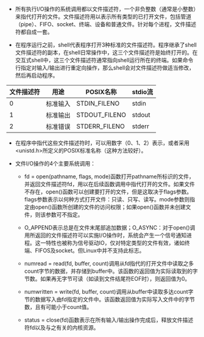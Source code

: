 - 所有执行I/O操作的系统调用都以文件描述符，一个非负整数（通常是小整数）来指代打开的文件。文件描述符用以表示所有类型的已打开文件，包括管道（pipe）、FIFO、socket、终端、设备和普通文件。针对每个进程，文件描述符都自成一套。

- 在程序运行之前，shell代表程序打开3种标准的文件描述符。程序继承了shell文件描述符的副本，在shell日常操作中，这三个文件描述符是始终打开的。在交互式shell中，这三个文件描述符通常指向shell运行所在的终端。如果命令行指定对输入/输出进行重定向操作，那么shell会对文件描述符做适当修改，然后再启动程序。
 
 | 文件描述符 | 用途 | POSIX名称 | stdio流 |
 | --------- | ------- | ------ | ------ |
 | 0 | 标准输入 | STDIN_FILENO | stdin |
 | 1 | 标准输出 | STDOUT_FILENO | stdout |
 | 2 | 标准错误 | STDERR_FILENO | stderr |

- 在程序中指代这些文件描述符时，可以用数字（0、1、2）表示，或者采用<unistd.h>所定义的POSIX标准名称（这种方法较好）。

- 文件I/O操作的4个主要系统调用：
	- fd = open(pathname, flags, mode)函数打开pathname所标识的文件，并返回文件描述符fd，用以在后续函数调用中指代打开的文件。如果文件不存在，open()函数可以创建要打开的文件，但是这取决于flags参数。flags参数表示以何种方式打开文件：只读、只写、读写。mode参数则指定由open()函数所创建的文件的访问权限；如果open()函数并未创建文件，则该参数可不指定。
	- O_APPEND表示总是在文件末尾部追加数据；O_ASYNC：对于open()调用所返回的文件描述符可以实施I/O操作时，系统会产生一个信号通知进程。这一特性也被称为信号驱动IO，仅对特定类型的文件有效，诸如终端、FIFOS及socket。但Linux中并不支持此标志。

	- numread = read(fd, buffer, count)调用从fd指代的打开文件中读取之多count字节的数据，并存储到buffer中。该函数的返回值为实际读取到的字节数。如果再无字节可读（如读到文件结尾符EOF时），则返回值为0。

	- numwritten = write(fd, buffer, count)调用从buffer中读取多达count字节的数据写入由fd指定的文件中。该函数返回值为实际写入文件中的字节数，且有可能小于count值。

	- status = close(fd)函数表示在所有输入/输出操作完成后，释放文件描述符fd以及与之有关的内核资源。

